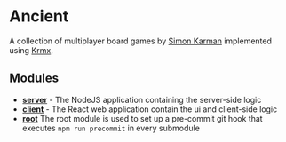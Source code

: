 # Ancient
A collection of multiplayer board games by [Simon Karman](https://www.simonkarman.nl) implemented using [Krmx](https://simonkarman.github.io/krmx).

## Modules
- **[server](./server)** - The NodeJS application containing the server-side logic
- **[client](./client)** - The React web application contain the ui and client-side logic
- **[root](./README.md)** The root module is used to set up a pre-commit git hook that executes `npm run precommit` in every submodule

